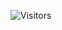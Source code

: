 ![Visitors](https://visitor-badge.glitch.me/badge?page_id=jwenjian.visitor-badge)

<!--
**KierranFalloon/KierranFalloon** is a ✨ _special_ ✨ repository because its `README.md` (this file) appears on your GitHub profile.


